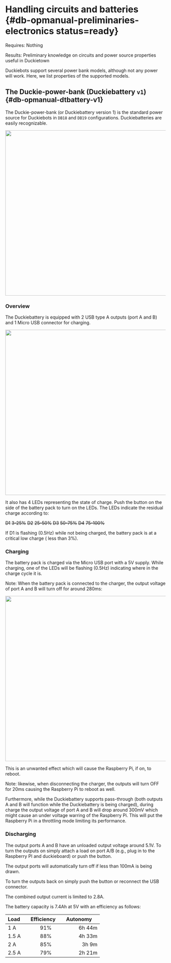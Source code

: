 # Handling circuits and batteries {#db-opmanual-preliminaries-electronics status=ready}

<div class='requirements' markdown="1">

Requires: Nothing

Results: Preliminary knowledge on circuits and power source properties useful in Duckietown

</div>

Duckiebots support several power bank models, although not any power will work. Here, we list properties of the supported models.

## The Duckie-power-bank (Duckiebattery `v1`) {#db-opmanual-dtbattery-v1}

The Duckie-power-bank (or Duckiebattery version 1) is the standard power source for Duckiebots in `DB18` and `DB19` configurations. Duckiebatteries are easily recognizable.

<div figure-id="fig:duckiebattery-front" figure-caption="The Duckie Power Bank">
     <img src="duckiebattery-front.png" style='width: 37em' />
</div>

### Overview

The Duckiebattery is equipped with 2 USB type A outputs (port A and B) and 1 Micro USB connector for charging.

<div figure-id="fig:duckiebattery-ports" figure-caption="The Duckie Power Bank ports">
     <img src="duckiebattery-ports.png" style='width: 37em' />
</div>

It also has 4 LEDs representing the state of charge. Push the button on the side of the battery pack to turn on the LEDs. The LEDs indicate the residual charge according to:

<div markdown="1">
 <col2 id='duckiebattery-charge' figure-id="tab:duckiebattery-charge" figure-caption="Duckiebattery LED charge indicators">
    <s>D1</s>                         <s>3-25%</s>
    <s>D2</s>                         <s>25-50%</s>
    <s>D3</s>                         <s>50-75%</s>
    <s>D4</s>                         <s>75-100%</s>
 </col2>
</div>

If D1 is flashing (0.5Hz) while not being charged, the battery pack is at a critical low charge ( less than 3%).

### Charging

The battery pack is charged via the Micro USB port with a 5V supply. While charging, one of the LEDs will be flashing (0.5Hz) indicating where in the charge cycle it is.

Note: When the battery pack is connected to the charger, the output voltage of port A and B will turn off for around 280ms:

<div figure-id="fig:duckiebattery-voltage-profile" figure-caption="The Duckie Power Bank ports">
     <img src="duckiebattery-voltage-profile.png" style='width: 37em' />
</div>

This is an unwanted effect which will cause the Raspberry Pi, if on, to reboot.

Note: likewise, when disconnecting the charger, the outputs will turn OFF for 20ms causing the Raspberry Pi to reboot as well.

Furthermore, while the Duckiebattery supports pass-through (both outputs A and B will function while the Duckiebattery is being charged), during charge the output voltage of port A and B will drop around 300mV which might cause an under voltage warring of the Raspberry Pi. This will put the Raspberry Pi in a throttling mode limiting its performance.

### Discharging

The output ports A and B have an unloaded output voltage around 5.1V. To turn the outputs on simply attach a load on port A/B (e.g., plug in to the Raspberry PI and duckieboard) or push the button.

The output ports will automatically turn off if less than 100mA is being drawn.

To turn the outputs back on simply push the button or reconnect the USB connector.  

The combined output current is limited to 2.8A.

The battery capacity is 7.4Ah at 5V with an efficiency as follows:

| Load  &nbsp; &nbsp; |      Efficiency &nbsp; &nbsp;     |  Autonomy &nbsp; &nbsp; |
|----------|:-------------:|------:|
| 1 A |  91% | 6h 44m |
| 1.5 A |    88%   |   4h 33m |
| 2 A | 85% |    3h 9m |
| 2.5 A | 79% |    2h 21m |
